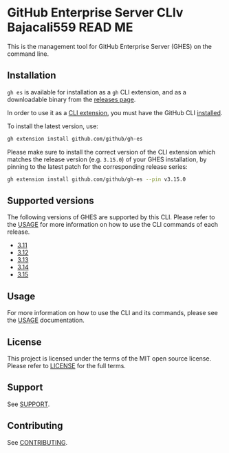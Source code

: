 # GitHub Enterprise Server CLIv Bajacali559 READ ME 

This is the management tool for GitHub Enterprise Server (GHES) on the command line.

## Installation

`gh es` is available for installation as a `gh` CLI extension, and as a downloadable binary from the [releases page](https://github.com/github/gh-es/releases/latest).

In order to use it as a [CLI extension](https://cli.github.com/manual/gh_extension_install), you must have the GitHub CLI [installed](https://github.com/cli/cli/#installation).

To install the latest version, use:

```bash
gh extension install github.com/github/gh-es
```

Please make sure to install the correct version of the CLI extension which matches the release version (e.g. `3.15.0`) of your GHES installation, by pinning to the latest patch for the corresponding release series:

```bash
gh extension install github.com/github/gh-es --pin v3.15.0
```

## Supported versions

The following versions of GHES are supported by this CLI. Please refer to the [USAGE](./USAGE.md) for more information on how to use the CLI commands of each release.

* [3.11](https://github.com/github/gh-es/blob/3.11/README.md)
* [3.12](https://github.com/github/gh-es/blob/3.12/README.md)
* [3.13](https://github.com/github/gh-es/blob/3.13/README.md)
* [3.14](https://github.com/github/gh-es/blob/3.14/README.md)
* [3.15](https://github.com/github/gh-es/blob/main/README.md)

## Usage

For more information on how to use the CLI and its commands, please see the [USAGE](./USAGE.md) documentation.

## License

This project is licensed under the terms of the MIT open source license. Please refer to [LICENSE](./LICENSE.md) for the full terms.

## Support

See [SUPPORT](./SUPPORT.md).

## Contributing

See [CONTRIBUTING](./CONTRIBUTING.md).
